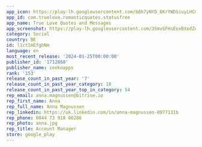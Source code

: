 ```yaml
---
app_icon: https://play-lh.googleusercontent.com/b8h7yNYD_6KrYWDSiuyLHCm9lGe39uJiILk47Lxtf_-L-NZuxKnPumsEf3wRdZKOXSdl
app_id: com.truelove.romanticquotes.statusfree
app_name: True Love Quotes and Messages
app_screenshot: https://play-lh.googleusercontent.com/3SmvGFHsEnxBXedZo12WCHZhAP3q2EbXmtUw9x75MZpp1hBCrYC40TWqu5xRH4gsAg
category: Social
country: BE
id: l1ctImEfgbNm
language: en
most_recent_release: '2024-01-25T00:00:00'
publisher_id: '1712868'
publisher_name: zeekoapps
rank: '153'
release_count_in_past_year: '7'
release_count_in_past_year_category: 18
release_count_in_past_year_top_in_category: 54
rep_email: anna.magnussen@bitrise.io
rep_first_name: Anna
rep_full_name: Anna Magnussen
rep_linkedin: https://uk.linkedin.com/in/anna-magnussen-0977131b
rep_phone: 0044 73 918 00286
rep_photo: anna.jpg
rep_title: Account Manager
store: google_play
---
```

